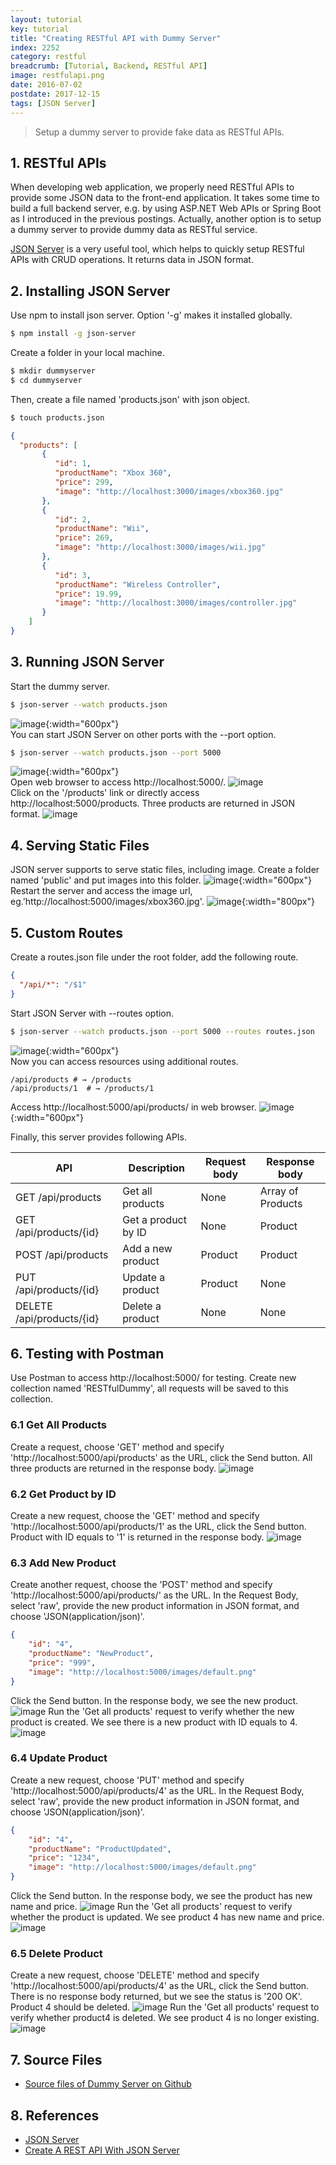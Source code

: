 ```yaml
---
layout: tutorial
key: tutorial
title: "Creating RESTful API with Dummy Server"
index: 2252
category: restful
breadcrumb: [Tutorial, Backend, RESTful API]
image: restfulapi.png
date: 2016-07-02
postdate: 2017-12-15
tags: [JSON Server]
---
```


> Setup a dummy server to provide fake data as RESTful APIs.

## 1. RESTful APIs
When developing web application, we properly need RESTful APIs to provide some JSON data to the front-end application. It takes some time to build a full backend server, e.g. by using ASP.NET Web APIs or Spring Boot as I introduced in the previous postings. Actually, another option is to setup a dummy server to provide dummy data as RESTful service.

[JSON Server](https://github.com/typicode/json-server) is a very useful tool, which helps to quickly setup RESTful APIs with CRUD operations. It returns data in JSON format.

## 2. Installing JSON Server
Use npm to install json server. Option '-g' makes it installed globally.
```sh
$ npm install -g json-server
```

Create a folder in your local machine.
```sh
$ mkdir dummyserver
$ cd dummyserver
```
Then, create a file named 'products.json' with json object.
```sh
$ touch products.json
```
```json
{
  "products": [
       {
          "id": 1,
          "productName": "Xbox 360",
          "price": 299,
          "image": "http://localhost:3000/images/xbox360.jpg"
       },
       {
          "id": 2,
          "productName": "Wii",
          "price": 269,
          "image": "http://localhost:3000/images/wii.jpg"
       },
       {
          "id": 3,
          "productName": "Wireless Controller",
          "price": 19.99,
          "image": "http://localhost:3000/images/controller.jpg"
       }
    ]
}
```

## 3. Running JSON Server
Start the dummy server.
```sh
$ json-server --watch products.json
```
![image](/public/images/frontend/152/defaultport.png){:width="600px"}  
You can start JSON Server on other ports with the --port option.
```sh
$ json-server --watch products.json --port 5000
```
![image](/public/images/frontend/152/differentport.png){:width="600px"}  
Open web browser to access http://localhost:5000/.
![image](/public/images/frontend/152/home.png)  
Click on the '/products' link or directly access http://localhost:5000/products. Three products are returned in JSON format.
![image](/public/images/frontend/152/products.png)  

## 4. Serving Static Files
JSON server supports to serve static files, including image. Create a folder named 'public' and put images into this folder.
![image](/public/images/frontend/152/folder.png){:width="600px"}  
Restart the server and access the image url, eg.'http://localhost:5000/images/xbox360.jpg'.
![image](/public/images/frontend/152/image.png){:width="800px"}  

## 5. Custom Routes
Create a routes.json file under the root folder, add the following route.
```json
{
  "/api/*": "/$1"
}
```
Start JSON Server with --routes option.
```sh
$ json-server --watch products.json --port 5000 --routes routes.json
```
![image](/public/images/frontend/152/routes.png){:width="600px"}  
Now you can access resources using additional routes.
```
/api/products # → /products
/api/products/1  # → /products/1
```
Access http://localhost:5000/api/products/ in web browser.
![image](/public/images/frontend/152/api.png){:width="600px"}  

Finally, this server provides following APIs.

API                       | Description         | Request body | Response body
--------------------------|---------------------|--------------|-------------------
GET /api/products         | Get all products    | None         | Array of Products
GET /api/products/{id}    | Get a product by ID | None         | Product
POST /api/products        | Add a new product   | Product      | Product
PUT /api/products/{id}    | Update a product    | Product      | None
DELETE /api/products/{id} | Delete a product    | None         | None

## 6. Testing with Postman
Use Postman to access http://localhost:5000/ for testing. Create new collection named 'RESTfulDummy', all requests will be saved to this collection.
### 6.1 Get All Products
Create a request, choose 'GET' method and specify 'http://localhost:5000/api/products' as the URL, click the Send button. All three products are returned in the response body.
![image](/public/images/frontend/152/getall.png)
### 6.2 Get Product by ID
Create a new request, choose the 'GET' method and specify 'http://localhost:5000/api/products/1' as the URL, click the Send button. Product with ID equals to '1' is returned in the response body.
![image](/public/images/frontend/152/getone.png)
### 6.3 Add New Product
Create another request, choose the 'POST' method and specify 'http://localhost:5000/api/products/' as the URL. In the Request Body, select 'raw', provide the new product information in JSON format, and choose 'JSON(application/json)'.
```json
{
    "id": "4",
    "productName": "NewProduct",
    "price": "999",
    "image": "http://localhost:5000/images/default.png"
}
```
Click the Send button. In the response body, we see the new product.
![image](/public/images/frontend/152/add.png)
Run the 'Get all products' request to verify whether the new product is created. We see there is a new product with ID equals to 4.
![image](/public/images/frontend/152/addcheck.png)
### 6.4 Update Product
Create a new request, choose 'PUT' method and specify 'http://localhost:5000/api/products/4' as the URL. In the Request Body, select 'raw', provide the new product information in JSON format, and choose 'JSON(application/json)'.
```json
{
    "id": "4",
    "productName": "ProductUpdated",
    "price": "1234",
    "image": "http://localhost:5000/images/default.png"
}
```
Click the Send button. In the response body, we see the product has new name and price.
![image](/public/images/frontend/152/update.png)
Run the 'Get all products' request to verify whether the product is updated. We see product 4 has new name and price.
![image](/public/images/frontend/152/updatecheck.png)
### 6.5 Delete Product
Create a new request, choose 'DELETE' method and specify 'http://localhost:5000/api/products/4' as the URL, click the Send button. There is no response body returned, but we see the status is '200 OK'. Product 4 should be deleted.
![image](/public/images/frontend/152/delete.png)
Run the 'Get all products' request to verify whether product4 is deleted. We see product 4 is no longer existing.
![image](/public/images/frontend/152/deletecheck.png)

## 7. Source Files
* [Source files of Dummy Server on Github](https://github.com/jojozhuang/Tutorials/tree/master/DummyServer)

## 8. References
* [JSON Server](https://github.com/typicode/json-server)
* [Create A REST API With JSON Server](https://medium.com/codingthesmartway-com-blog/create-a-rest-api-with-json-server-36da8680136d)
